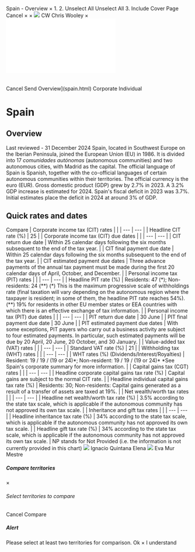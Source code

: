 Spain - Overview
×
1.
2.
Unselect All
Unselect All
3.
Include Cover Page
Cancel
×
×
![](-/media/world-wide-tax-summaries/attachments/global---chris-wooley.ashx%3Frev=ac5e5f3223b34096b1afc2a6009c7320&revision=ac5e5f32-23b3-4096-b1af-c2a6009c7320&hash=859B7ADC84DC2CBEC9760E9E6EE7DE6D0A8BFCDF)
CW
Chris Wooley
×
![](spain.html)
######
Cancel
Send
Overview](spain.html)
Corporate
Individual
# Spain
## Overview
Last reviewed - 31 December 2024
Spain, located in Southwest Europe on the Iberian Peninsula, joined the European Union (EU) in 1986. It is divided into 17 *comunidades autónomas* (autonomous communities) and two autonomous cities, with Madrid as the capital. The official language of Spain is Spanish, together with the co-official languages of certain autonomous communities within their territories. The official currency is the euro (EUR).
Gross domestic product (GDP) grew by 2.7% in 2023. A 3.2% GDP increase is estimated for 2024.
Spain's fiscal deficit in 2023 was 3.7%. Initial estimates place the deficit in 2024 at around 3% of GDP.
## Quick rates and dates
Compare
| Corporate income tax (CIT) rates | |
| --- | --- |
| Headline CIT rate (%) | 25 |
| Corporate income tax (CIT) due dates | |
| --- | --- |
| CIT return due date | Within 25 calendar days following the six months subsequent to the end of the tax year. |
| CIT final payment due date | Within 25 calendar days following the six months subsequent to the end of the tax year. |
| CIT estimated payment due dates | Three advance payments of the annual tax payment must be made during the first 20 calendar days of April, October, and December. |
| Personal income tax (PIT) rates | |
| --- | --- |
| Headline PIT rate (%) | Residents: 47 (\*);  Non-residents: 24 (\*\*)  (\*) This is the maximum progressive scale of withholdings rate (final taxation will vary depending on the autonomous region where the taxpayer is resident; in some of them, the headline PIT rate reaches 54%).  (\*\*) 19% for residents in other EU member states or EEA countries with which there is an effective exchange of tax information. |
| Personal income tax (PIT) due dates | |
| --- | --- |
| PIT return due date | 30 June |
| PIT final payment due date | 30 June |
| PIT estimated payment due dates | With some exceptions, PIT payers who carry out a business activity are subject to four estimated payments. In particular, such estimated payments will be due by 20 April, 20 June, 20 October, and 30 January. |
| Value-added tax (VAT) rates | |
| --- | --- |
| Standard VAT rate (%) | 21 |
| Withholding tax (WHT) rates | |
| --- | --- |
| WHT rates (%) (Dividends/Interest/Royalties) | Resident: 19 / 19 / (19 or 24)\*;  Non-resident: 19 / 19 / (19 or 24)\*  \*See Spain's corporate summary for more information. |
| Capital gains tax (CGT) rates | |
| --- | --- |
| Headline corporate capital gains tax rate (%) | Capital gains are subject to the normal CIT rate. |
| Headline individual capital gains tax rate (%) | Residents: 30;  Non-residents: Capital gains generated as a result of a transfer of assets are taxed at 19%. |
| Net wealth/worth tax rates | |
| --- | --- |
| Headline net wealth/worth tax rate (%) | 3.5% according to the state tax scale, which is applicable if the autonomous community has not approved its own tax scale. |
| Inheritance and gift tax rates | |
| --- | --- |
| Headline inheritance tax rate (%) | 34% according to the state tax scale, which is applicable if the autonomous community has not approved its own tax scale. |
| Headline gift tax rate (%) | 34% according to the state tax scale, which is applicable if the autonomous community has not approved its own tax scale. |
NP stands for Not Provided (i.e. the information is not currently provided in this chart)
![](-/media/world-wide-tax-summaries/attachments/spain---ignacio_quintana_elena.ashx%3Frev=9eabee28435640dc847d0a2f012c3bf4&revision=9eabee28-4356-40dc-847d-0a2f012c3bf4&hash=03B96ABF832106F3A3115CC95D5AAC1E92A36026)
Ignacio Quintana Elena
![](-/media/world-wide-tax-summaries/attachments/spain---eva_mur_mestre.ashx%3Frev=0eb32255ebf5421fb184c75c2407493b&revision=0eb32255-ebf5-421f-b184-c75c2407493b&hash=E2A588E14A07719823B1C89E73D767BE8BA28178)
Eva Mur Mestre
##### Compare territories
×
###### Select territories to compare
#####
Cancel
Compare
##### Alert
Please select at least two territories for comparison.
Ok
×
I understand